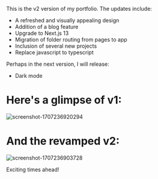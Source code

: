 This is the v2 version of my portfolio. The updates include:

- A refreshed and visually appealing design
- Addition of a blog feature
- Upgrade to Next.js 13
- Migration of folder routing from pages to app
- Inclusion of several new projects
- Replace javascript to typescript

Perhaps in the next version, I will release:

- Dark mode

# Here's a glimpse of v1:
![screenshot-1707236920294](https://github.com/swiftalker/portofolio/assets/30528814/899dc466-cd7a-40bd-8c0b-462560cd7aa3)

# And the revamped v2:
![screenshot-1707236903728](https://github.com/swiftalker/portofolio/assets/30528814/50fc993b-cf4c-4bd0-85be-3354568a2da2)

Exciting times ahead!